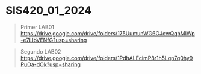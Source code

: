 # SIS420_01_2024

> Primer LAB01 https://drive.google.com/drive/folders/175UumunWG6OJowQqhMIWp-e7LlbVENfG?usp=sharing

> Segundo LAB02 https://drive.google.com/drive/folders/1PdhALEcimP8r1h5Lqn7q0hy9PuOa-dOk?usp=sharing
